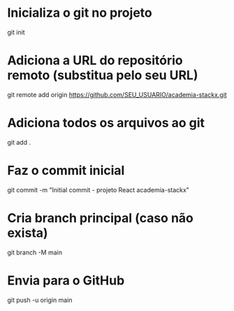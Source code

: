 # Inicializa o git no projeto
git init

# Adiciona a URL do repositório remoto (substitua pelo seu URL)
git remote add origin https://github.com/SEU_USUARIO/academia-stackx.git

# Adiciona todos os arquivos ao git
git add .

# Faz o commit inicial
git commit -m "Initial commit - projeto React academia-stackx"

# Cria branch principal (caso não exista)
git branch -M main

# Envia para o GitHub
git push -u origin main
